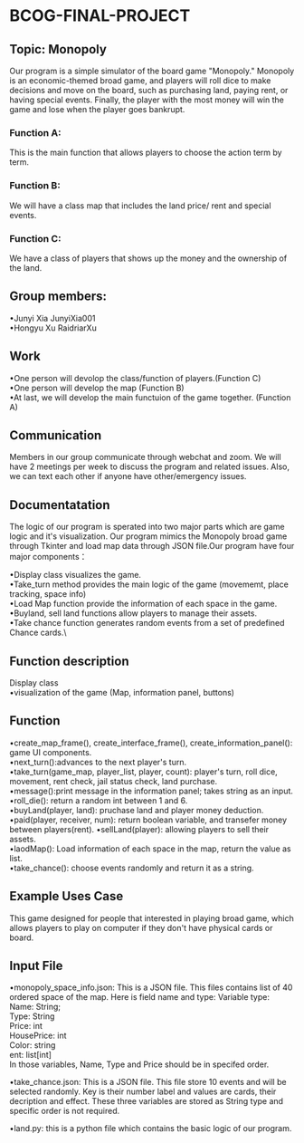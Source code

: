 # BCOG-FINAL-PROJECT
## Topic: Monopoly
Our program is a simple simulator of the board game "Monopoly." Monopoly is an economic-themed broad game, and players will roll dice to make decisions and move on the board, such as purchasing land, paying rent, or having special events. Finally, the player with the most money will win the game and lose when the player goes bankrupt. 

### **Function A:**
This is the main function that allows players to choose the action term by term. 

### **Function B:**
We will have a class map that includes the land price/ rent and special events. 

### **Function C:**
We have a class of players that shows up the money and the ownership of the land.    


## **Group members:**

•Junyi Xia  JunyiXia001\
•Hongyu Xu  RaidriarXu

## **Work**
•One person will devolop the class/function of players.(Function C)\
•One person will develop the map (Function B)\
•At last, we will develop the main functuion of the game together. (Function A)


## **Communication**
Members in our group communicate through webchat and zoom. We will have 2 meetings per week to discuss the program and related issues. Also, we can text each other if anyone have other/emergency issues. 



## **Documentatation**
The logic of our program is sperated into two major parts which are game logic and it's visualization. Our program mimics the Monopoly broad game through Tkinter and load map data through JSON file.Our program have four major components：

•Display class visualizes the game.\
•Take_turn method provides the main logic of the game (movememt, place tracking, space info)\
•Load Map function provide the information of each space in the game.\
•Buyland, sell land functions allow players to manage their assets.\
•Take chance function generates random events from a set of predefined Chance cards.\

## **Function description**
Display class\
•visualization of the game (Map, information panel, buttons)
## **Function**
•create_map_frame(), create_interface_frame(), create_information_panel(): game UI components.\
•next_turn():advances to the next player's turn.\
•take_turn(game_map, player_list, player, count): player's turn, roll dice, movement, rent check, jail status check, land purchase.\
•message():print message in the information panel; takes string as an input.\
•roll_die(): return a random int between 1 and 6.\
•buyLand(player, land): pruchase land and player money deduction.\
•paid(player, receiver, num): return boolean variable, and transefer money between players(rent).
•sellLand(player): allowing players to sell their assets.\
•laodMap(): Load information of each space in the map, return the value as list.\
•take_chance(): choose events randomly and return it as a string.

## **Example Uses Case**
This game designed for people that interested in playing broad game, which allows players to play on computer if they don't have physical cards or board. 

## **Input File**
•monopoly_space_info.json: This is a JSON file. This files contains list of 40 ordered space of the map. Here is field name and type:
Variable type:
Name: String;\
Type: String \
Price: int \
HousePrice: int\
Color: string\
ent: list[int]\
In those variables, Name, Type and Price should be in specifed order.

•take_chance.json: This is a JSON file. This file store 10 events and will be selected randomly. Key is their number label and values are cards, their decription and effect. These three variables are stored as String type and specific order is not required. 

•land.py: this is a python file which contains the basic logic of our program.




